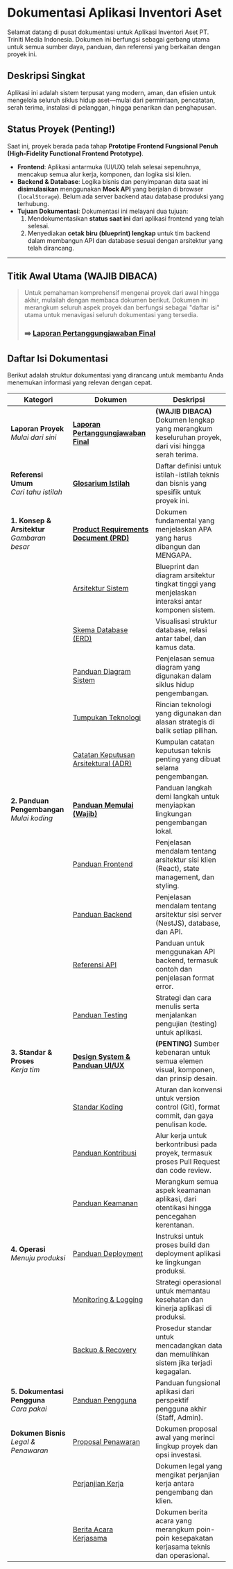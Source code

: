 # Dokumentasi Aplikasi Inventori Aset

Selamat datang di pusat dokumentasi untuk Aplikasi Inventori Aset PT. Triniti Media Indonesia. Dokumen ini berfungsi sebagai gerbang utama untuk semua sumber daya, panduan, dan referensi yang berkaitan dengan proyek ini.

## Deskripsi Singkat

Aplikasi ini adalah sistem terpusat yang modern, aman, dan efisien untuk mengelola seluruh siklus hidup aset—mulai dari permintaan, pencatatan, serah terima, instalasi di pelanggan, hingga penarikan dan penghapusan.

## Status Proyek (Penting!)

Saat ini, proyek berada pada tahap **Prototipe Frontend Fungsional Penuh (High-Fidelity Functional Frontend Prototype)**.

-   **Frontend**: Aplikasi antarmuka (UI/UX) telah selesai sepenuhnya, mencakup semua alur kerja, komponen, dan logika sisi klien.
-   **Backend & Database**: Logika bisnis dan penyimpanan data saat ini **disimulasikan** menggunakan **Mock API** yang berjalan di browser (`localStorage`). Belum ada server backend atau database produksi yang terhubung.
-   **Tujuan Dokumentasi**: Dokumentasi ini melayani dua tujuan:
    1.  Mendokumentasikan **status saat ini** dari aplikasi frontend yang telah selesai.
    2.  Menyediakan **cetak biru (blueprint) lengkap** untuk tim backend dalam membangun API dan database sesuai dengan arsitektur yang telah dirancang.

---

## Titik Awal Utama (WAJIB DIBACA)

> Untuk pemahaman komprehensif mengenai proyek dari awal hingga akhir, mulailah dengan membaca dokumen berikut. Dokumen ini merangkum seluruh aspek proyek dan berfungsi sebagai "daftar isi" utama untuk menavigasi seluruh dokumentasi yang tersedia.
> ### ➡️ [**Laporan Pertanggungjawaban Final**](./Docs/FINAL_REPORT.md)

## Daftar Isi Dokumentasi

Berikut adalah struktur dokumentasi yang dirancang untuk membantu Anda menemukan informasi yang relevan dengan cepat.

| Kategori                                     | Dokumen                                                                              | Deskripsi                                                                                         |
| -------------------------------------------- | ------------------------------------------------------------------------------------ | ------------------------------------------------------------------------------------------------- |
| **Laporan Proyek** <br>_Mulai dari sini_      | [**Laporan Pertanggungjawaban Final**](./Docs/FINAL_REPORT.md)                         | **(WAJIB DIBACA)** Dokumen lengkap yang merangkum keseluruhan proyek, dari visi hingga serah terima. |
| **Referensi Umum** <br>_Cari tahu istilah_    | [**Glosarium Istilah**](./Docs/GLOSARIUM.md)                                           | Daftar definisi untuk istilah-istilah teknis dan bisnis yang spesifik untuk proyek ini.           |
| **1. Konsep & Arsitektur** <br>_Gambaran besar_  | [**Product Requirements Document (PRD)**](./Docs/01_CONCEPT_AND_ARCHITECTURE/PRODUCT_REQUIREMENTS.md) | Dokumen fundamental yang menjelaskan APA yang harus dibangun dan MENGAPA.      |
|                                              | [Arsitektur Sistem](./Docs/01_CONCEPT_AND_ARCHITECTURE/ARCHITECTURE.md)                 | Blueprint dan diagram arsitektur tingkat tinggi yang menjelaskan interaksi antar komponen sistem.   |
|                                              | [Skema Database (ERD)](./Docs/01_CONCEPT_AND_ARCHITECTURE/DATABASE_SCHEMA.md)               | Visualisasi struktur database, relasi antar tabel, dan kamus data.                                |
|                                              | [Panduan Diagram Sistem](./Docs/01_CONCEPT_AND_ARCHITECTURE/SYSTEM_DIAGRAMS.md)             | Penjelasan semua diagram yang digunakan dalam siklus hidup pengembangan.                          |
|                                              | [Tumpukan Teknologi](./Docs/01_CONCEPT_AND_ARCHITECTURE/TECHNOLOGY_STACK.md)                | Rincian teknologi yang digunakan dan alasan strategis di balik setiap pilihan.                    |
|                                              | [Catatan Keputusan Arsitektural (ADR)](./Docs/01_CONCEPT_AND_ARCHITECTURE/ADR/)             | Kumpulan catatan keputusan teknis penting yang dibuat selama pengembangan.                        |
| **2. Panduan Pengembangan** <br>_Mulai koding_ | [**Panduan Memulai (Wajib)**](./Docs/02_DEVELOPMENT_GUIDES/GETTING_STARTED.md)              | Panduan langkah demi langkah untuk menyiapkan lingkungan pengembangan lokal.                        |
|                                              | [Panduan Frontend](./Docs/02_DEVELOPMENT_GUIDES/FRONTEND_GUIDE.md)                          | Penjelasan mendalam tentang arsitektur sisi klien (React), state management, dan styling.       |
|                                              | [Panduan Backend](./Docs/02_DEVELOPMENT_GUIDES/BACKEND_GUIDE.md)                            | Penjelasan mendalam tentang arsitektur sisi server (NestJS), database, dan API.                 |
|                                              | [Referensi API](./Docs/02_DEVELOPMENT_GUIDES/API_REFERENCE.md)                              | Panduan untuk menggunakan API backend, termasuk contoh dan penjelasan format error.               |
|                                              | [Panduan Testing](./Docs/02_DEVELOPMENT_GUIDES/TESTING_GUIDE.md)                            | Strategi dan cara menulis serta menjalankan pengujian (testing) untuk aplikasi.                 |
| **3. Standar & Proses** <br>_Kerja tim_        | [**Design System & Panduan UI/UX**](./Docs/03_STANDARDS_AND_PROCEDURES/DESIGN_SYSTEM.md)    | **(PENTING)** Sumber kebenaran untuk semua elemen visual, komponen, dan prinsip desain.       |
|                                              | [Standar Koding](./Docs/03_STANDARDS_AND_PROCEDURES/CODING_STANDARDS.md)                     | Aturan dan konvensi untuk version control (Git), format commit, dan gaya penulisan kode.          |
|                                              | [Panduan Kontribusi](./Docs/03_STANDARDS_AND_PROCEDURES/CONTRIBUTING.md)                     | Alur kerja untuk berkontribusi pada proyek, termasuk proses Pull Request dan code review.         |
|                                              | [Panduan Keamanan](./Docs/03_STANDARDS_AND_PROCEDURES/SECURITY_GUIDE.md)                     | Merangkum semua aspek keamanan aplikasi, dari otentikasi hingga pencegahan kerentanan.          |
| **4. Operasi** <br>_Menuju produksi_          | [Panduan Deployment](./Docs/04_OPERATIONS/DEPLOYMENT.md)                                  | Instruksi untuk proses build dan deployment aplikasi ke lingkungan produksi.                      |
|                                              | [Monitoring & Logging](./Docs/04_OPERATIONS/MONITORING_AND_LOGGING.md)                      | Strategi operasional untuk memantau kesehatan dan kinerja aplikasi di produksi.                   |
|                                              | [Backup & Recovery](./Docs/04_OPERATIONS/BACKUP_AND_RECOVERY.md)                            | Prosedur standar untuk mencadangkan data dan memulihkan sistem jika terjadi kegagalan.            |
| **5. Dokumentasi Pengguna** <br>_Cara pakai_ | [Panduan Pengguna](./Docs/05_USER_DOCUMENTATION/USER_GUIDE.md)                              | Panduan fungsional aplikasi dari perspektif pengguna akhir (Staff, Admin).                        |
| **Dokumen Bisnis** <br>_Legal & Penawaran_  | [Proposal Penawaran](./Docs/Business/quotation.html)                                       | Dokumen proposal awal yang merinci lingkup proyek dan opsi investasi.                             |
|                                              | [Perjanjian Kerja](./Docs/Business/perjanjian.md)                                        | Dokumen legal yang mengikat perjanjian kerja antara pengembang dan klien.                         |
|                                              | [Berita Acara Kerjasama](./Docs/Business/bak.md)                                           | Dokumen berita acara yang merangkum poin-poin kesepakatan kerjasama teknis dan operasional.       |